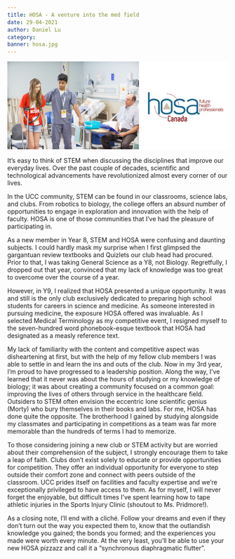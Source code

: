 ```yaml
---
title: HOSA - A venture into the med field
date: 29-04-2021
author: Daniel Lu
category:
banner: hosa.jpg
---
```

<div class='flex'>
    <img src='/assets/banners/hosa.jpg' height=200>
    <img src='/assets/banners/hosa-logo.png' width=200>
</div>

It’s easy to think of STEM when discussing the disciplines that improve our everyday lives. Over the past couple of decades, scientific and technological advancements have revolutionized almost every corner of our lives. 

In the UCC community, STEM can be found in our classrooms, science labs, and clubs. From robotics to biology, the college offers an absurd number of opportunities to engage in exploration and innovation with the help of faculty. HOSA is one of those communities that I’ve had the pleasure of participating in.

As a new member in Year 8, STEM and HOSA were confusing and daunting subjects. I could hardly mask my surprise when I first glimpsed the gargantuan review textbooks and Quizlets our club head had procured. Prior to that, I was taking General Science as a Y8, not Biology. Regretfully, I dropped out that year, convinced that my lack of knowledge was too great to overcome over the course of a year. 

However, in Y9, I realized that HOSA presented a unique opportunity. It was and still is the only club exclusively dedicated to preparing high school students for careers in science and medicine. As someone interested in pursuing medicine, the exposure HOSA offered was invaluable. As I selected Medical Terminology as my competitive event, I resigned myself to the seven-hundred word phonebook-esque textbook that HOSA had designated as a measly reference text.

My lack of familiarity with the content and competitive aspect was disheartening at first, but with the help of my fellow club members I was able to settle in and learn the ins and outs of the club. Now in my 3rd year, I’m proud to have progressed to a leadership position. Along the way, I’ve learned that it never was about the hours of studying or my knowledge of biology; it was about creating a community focused on a common goal: improving the lives of others through service in the healthcare field. Outsiders to STEM often envision the eccentric lone scientific genius (Morty) who bury themselves in their books and labs. For me, HOSA has done quite the opposite. The brotherhood I gained by studying alongside my classmates and participating in competitions as a team was far more memorable than the hundreds of terms I had to memorize. 

To those considering joining a new club or STEM activity but are worried about their comprehension of the subject, I strongly encourage them to take a leap of faith. Clubs don’t exist solely to educate or provide opportunities for competition. They offer an individual opportunity for everyone to step outside their comfort zone and connect with peers outside of the classroom. UCC prides itself on facilities and faculty expertise and we’re exceptionally privileged to have access to them. As for myself, I will never forget the enjoyable, but difficult times I’ve spent learning how to tape athletic injuries in the Sports Injury Clinic (shoutout to Ms. Pridmore!). 

As a closing note, I’ll end with a cliché. Follow your dreams and even if they don’t turn out the way you expected them to, know that the outlandish knowledge you gained; the bonds you formed; and the experiences you made were worth every minute. At the very least, you’ll be able to use your new HOSA pizzazz and call it a “synchronous diaphragmatic flutter”.
